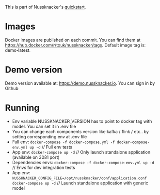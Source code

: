 This is part of Nussknacker's [quickstart](https://touk.github.io/nussknacker/Quickstart.html).

Images
=====
Docker images are published on each commit. You can find them at https://hub.docker.com/r/touk/nussknacker/tags. Default image tag is: demo-latest.  

Demo version
=======
Demo version available at: https://demo.nussknacker.io. You can sign in by Github

Running
=======
* Env variable NUSSKNACKER_VERSION has to point to docker tag with model. You can set it in .env file
* You can change each components version like kafka / flink / etc.. by setting corresponding env at .env file
* Full env: `docker-compose -f docker-compose.yml -f docker-compose-env.yml up -d` // Full env tests
* App env: `docker-compose up -d` // Only launch standalone application (available on 3081 port)
* Dependencies envs: `docker-compose -f docker-compose-env.yml up -d` // Envs for dev integration tests
* App env: `NUSSKNACKER_CONFIG_FILE=/opt/nussknacker/conf/application.conf docker-compose up -d` // Launch standalone application with generic model